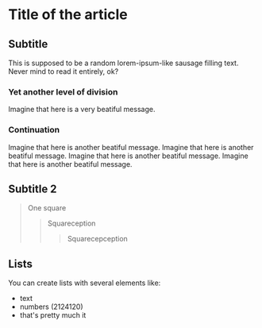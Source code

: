# Title of the article

## Subtitle

This is supposed to be a random lorem-ipsum-like sausage filling text. Never mind to read it entirely, ok?

### Yet another level of division

Imagine that here is a very beatiful message.

### Continuation

Imagine that here is another beatiful message.
Imagine that here is another beatiful message.
Imagine that here is another beatiful message.
Imagine that here is another beatiful message.

## Subtitle 2

> One square
>> Squareception
>>> Squarecepception

## Lists

You can create lists with several elements like:

- text
- numbers (2124120)
- that's pretty much it